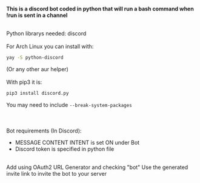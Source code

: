 **This is a discord bot coded in python that will run a bash command when !run is sent in a channel<br><br>**

Python librarys needed: discord<br><br>
For Arch Linux you can install with:
```sh
yay -S python-discord
```
(Or any other aur helper)<br><br>
With pip3 it is:
```py
pip3 install discord.py
```
You may need to include ```--break-system-packages```<br><br><br><br>
Bot requirements (In Discord):
- MESSAGE CONTENT INTENT is set ON under Bot
- Discord token is specified in python file<br><br>
  
Add using OAuth2 URL Generator and checking "bot"
Use the generated invite link to invite the bot to your server<br><br>
